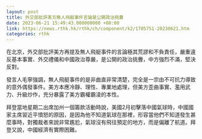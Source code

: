 ```yaml
---
layout: post
title: 外交部批評美方無人飛艇事件言論是公開政治挑釁
date: 2023-06-21 15:49:43.000000000 +08:00
link: https://news.rthk.hk/rthk/ch/component/k2/1705751-20230621.htm
categories: rthk
---
```


在北京，外交部批評美方再提及無人飛艇事件的言論極其荒謬和不負責任，嚴重違反基本事實、外交禮儀和中國政治尊嚴，是公開的政治挑釁，中方強烈不滿，堅決反對。

發言人毛寧強調，無人飛艇事件的是非曲直非常清楚，完全是一宗由不可抗力導致的意外偶發事件。美方本應冷靜、理性、專業地處理，但美方歪曲事實、濫用武力、升級炒作，充分暴露了美方霸權霸淩的本性。

拜登當地星期二出席加州一個籌款活動時說，美國2月初擊落中國氣球時，中國國家主席習近平憤怒的原因，是因為他不知道氣球在那裡，形容當他們不知道發生甚麼事時，對獨裁者來說非常尷尬，氣球沒有飛往預定的地方，而是偏離了航道。拜登又說，中國經濟有實際困難。
